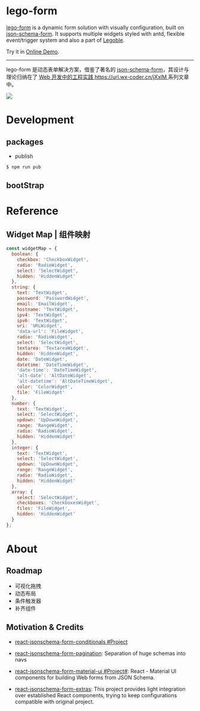 # lego-form

[lego-form](https://github.com/wx-chevalier/Legoble/tree/master/lego-form) is a dynamic form solution with visually configuration, built on [json-schema-form](). It supports multiple widgets styled with antd, flexible event/trigger system and also a part of [Legoble](https://github.com/wx-chevalier/Legoble).

Try it in [Online Demo](https://stackblitz.com/edit/lego-form).

---

lego-form 是动态表单解决方案，借鉴了著名的 [json-schema-form]()，其设计与理论归纳在了 [Web 开发中的工程实践 https://url.wx-coder.cn/jXxlM ](https://url.wx-coder.cn/jXxlM)系列文章中。

![](https://i.postimg.cc/HnXYkbZS/image.png)

# Development

## packages

- publish

```sh
$ npm run pub
```

## bootStrap

# Reference

## Widget Map | 组件映射

```js
const widgetMap = {
  boolean: {
    checkbox: 'CheckboxWidget',
    radio: 'RadioWidget',
    select: 'SelectWidget',
    hidden: 'HiddenWidget'
  },
  string: {
    text: 'TextWidget',
    password: 'PasswordWidget',
    email: 'EmailWidget',
    hostname: 'TextWidget',
    ipv4: 'TextWidget',
    ipv6: 'TextWidget',
    uri: 'URLWidget',
    'data-url': 'FileWidget',
    radio: 'RadioWidget',
    select: 'SelectWidget',
    textarea: 'TextareaWidget',
    hidden: 'HiddenWidget',
    date: 'DateWidget',
    datetime: 'DateTimeWidget',
    'date-time': 'DateTimeWidget',
    'alt-date': 'AltDateWidget',
    'alt-datetime': 'AltDateTimeWidget',
    color: 'ColorWidget',
    file: 'FileWidget'
  },
  number: {
    text: 'TextWidget',
    select: 'SelectWidget',
    updown: 'UpDownWidget',
    range: 'RangeWidget',
    radio: 'RadioWidget',
    hidden: 'HiddenWidget'
  },
  integer: {
    text: 'TextWidget',
    select: 'SelectWidget',
    updown: 'UpDownWidget',
    range: 'RangeWidget',
    radio: 'RadioWidget',
    hidden: 'HiddenWidget'
  },
  array: {
    select: 'SelectWidget',
    checkboxes: 'CheckboxesWidget',
    files: 'FileWidget',
    hidden: 'HiddenWidget'
  }
};
```

# About

## Roadmap

- 可视化拖拽
- 动态布局
- 条件触发器
- 补齐组件

## Motivation & Credits

- [react-jsonschema-form-conditionals #Project](https://github.com/RxNT/react-jsonschema-form-conditionals)

- [react-jsonschema-form-pagination](https://github.com/RxNT/react-jsonschema-form-pagination): Separation of huge schemas into navs

- [react-jsonschema-form-material-ui #Project#](https://github.com/vip-git/react-jsonschema-form-material-ui): React - Material UI components for building Web forms from JSON Schema.

- [react-jsonschema-form-extras](https://github.com/RxNT/react-jsonschema-form-extras): This project provides light integration over established React components, trying to keep configurations compatible with original project.
